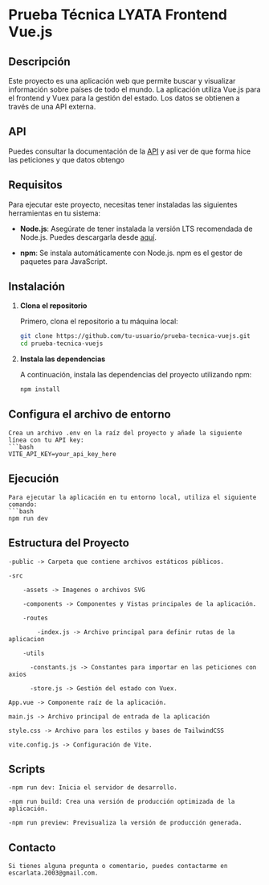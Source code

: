 # Prueba Técnica LYATA Frontend Vue.js

## Descripción

Este proyecto es una aplicación web que permite buscar y visualizar información sobre países de todo el mundo. La aplicación utiliza Vue.js para el frontend y Vuex para la gestión del estado. Los datos se obtienen a través de una API externa.

## API
Puedes consultar la documentación de la [API](https://countrystatecity.in/docs/)
y asi ver de que forma hice las peticiones y que datos obtengo

## Requisitos

Para ejecutar este proyecto, necesitas tener instaladas las siguientes herramientas en tu sistema:

- **Node.js**: Asegúrate de tener instalada la versión LTS recomendada de Node.js. Puedes descargarla desde [aquí](https://nodejs.org/).

- **npm**: Se instala automáticamente con Node.js. npm es el gestor de paquetes para JavaScript.

## Instalación

1. **Clona el repositorio**

   Primero, clona el repositorio a tu máquina local:

   ```bash
   git clone https://github.com/tu-usuario/prueba-tecnica-vuejs.git
   cd prueba-tecnica-vuejs


2. **Instala las dependencias**

    A continuación, instala las dependencias del proyecto utilizando npm:
    ```bash
    npm install


## Configura el archivo de entorno

    Crea un archivo .env en la raíz del proyecto y añade la siguiente línea con tu API key:
    ```bash
    VITE_API_KEY=your_api_key_here

## Ejecución
    
    Para ejecutar la aplicación en tu entorno local, utiliza el siguiente comando:
    ```bash
    npm run dev


## Estructura del Proyecto
    
    -public -> Carpeta que contiene archivos estáticos públicos.
    
    -src
        
        -assets -> Imagenes o archivos SVG
        
        -components -> Componentes y Vistas principales de la aplicación.
       
        -routes
            
            -index.js -> Archivo principal para definir rutas de la aplicacion
        
        -utils  
          
          -constants.js -> Constantes para importar en las peticiones con axios
          
          -store.js -> Gestión del estado con Vuex.
    
    App.vue -> Componente raíz de la aplicación.
    
    main.js -> Archivo principal de entrada de la aplicación
    
    style.css -> Archivo para los estilos y bases de TailwindCSS
    
    vite.config.js -> Configuración de Vite.

## Scripts
    
    -npm run dev: Inicia el servidor de desarrollo.
    
    -npm run build: Crea una versión de producción optimizada de la aplicación.
    
    -npm run preview: Previsualiza la versión de producción generada.

## Contacto
    
    Si tienes alguna pregunta o comentario, puedes contactarme en escarlata.2003@gmail.com.